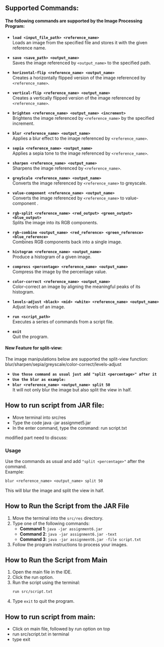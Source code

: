 ## Supported Commands:

#### The following commands are supported by the Image Processing Program:

- **`load <input_file_path> <reference_name>`**  
  Loads an image from the specified file and stores it with the given reference name.

- **`save <save_path> <output_name>`**  
  Saves the image referenced by `<output_name>` to the specified path.

- **`horizontal-flip <reference_name> <output_name>`**  
  Creates a horizontally flipped version of the image referenced by `<reference_name>`.

- **`vertical-flip <reference_name> <output_name>`**  
  Creates a vertically flipped version of the image referenced by `<reference_name>`.

- **`brighten <reference_name> <output_name> <increment>`**  
  Brightens the image referenced by `<reference_name>` by the specified increment.

- **`blur <reference_name> <output_name>`**  
  Applies a blur effect to the image referenced by `<reference_name>`.

- **`sepia <reference_name> <output_name>`**  
  Applies a sepia tone to the image referenced by `<reference_name>`.

- **`sharpen <reference_name> <output_name>`**  
  Sharpens the image referenced by `<reference_name>`.

- **`greyScale <reference_name> <output_name>`**  
  Converts the image referenced by `<reference_name>` to greyscale.

- **`value-component <reference_name> <output_name>`**  
  Converts the image referenced by `<reference_name>` to value-component .

- **`rgb-split <reference_name> <red_output> <green_output> <blue_output>`**  
  Splits the image into its RGB components.

- **`rgb-combine <output_name> <red_reference> <green_reference> <blue_reference>`**  
  Combines RGB components back into a single image.

- **`histogram <reference_name> <output_name>`**  
  Produce a histogram of a given image.

- **`compress <percentage> <reference_name> <output_name>`**  
  Compress the image by the percentage value.
    
- **`color-correct <reference_name> <output_name>`**  
  Color-correct an image by aligning the meaningful peaks of its histogram.

- **`levels-adjust <black> <mid> <white> <reference_name> <output_name>`**  
  Adjust levels of an image.

- **`run <script_path>`**   
  Executes a series of commands from a script file.

- **`exit`**  
  Quit the program.

#### New Feature for split-view:
The image manipulations below are supported the split-view function:  
blur/sharpen/sepia/greyscale/color-correct/levels-adjust
- **`Use those command as usual just add "split <percentage>" after it`**
- **`Use the blur as example:`**
- **`blur <reference_name> <output_name> split 50 `**  
  It will not only blur the image but also split the view in half.




## How to run script from JAR file:
- Move terminal into src/res
- Type the code java -jar assignmet5.jar
- In the enter command, type the command: run script.txt


modified part need to discuss:


### Usage
Use the commands as usual and add `"split <percentage>"` after the command.  
Example:  
```txt
blur <reference_name> <output_name> split 50
```
This will blur the image and split the view in half.

## How to Run the Script from the JAR File

1. Move the terminal into the `src/res` directory.
2. Type one of the following commands:
   - **Command 1**: `java -jar assignment6.jar`
   - **Command 2**: `java -jar assignment6.jar -text`
   - **Command 3**: `java -jar assignment6.jar -file script.txt`
3. Follow the program instructions to process your images.

## How to Run the Script from Main

1. Open the main file in the IDE.
2. Click the run option.
3. Run the script using the terminal:
   ```bash
   run src/script.txt
   ```
4. Type `exit` to quit the program.


## How to run script from main:
- Click on main file, followed by run option on top
- run src/script.txt in terminal
- type exit
